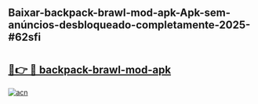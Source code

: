 ## Baixar-backpack-brawl-mod-apk-Apk-sem-anúncios-desbloqueado-completamente-2025-#62sfi

# <h2><a href="https://ainizakaria.my?title=backpack-brawl-mod-apk&ref=20M">🔗👉 🔴 backpack-brawl-mod-apk</a></h2>

[![acn](https://github.com/user-attachments/assets/0f9c940e-d8b0-45ae-aac7-cd30a18b3e1c)](https://ainizakaria.my?title=backpack-brawl-mod-apk&ref=20M)

